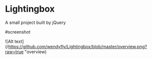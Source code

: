 # Lightingbox
A small project built by jQuery

#screenshot

![Alt text](/https://github.com/wendyfly/Lightingbox/blob/master/overview.png?raw=true "overview)
